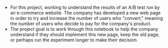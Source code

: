 - For this project, working to understand the results of an A/B test run by an e-commerce website. 
The company has developed a new web page in order to try and increase the number of users who "convert," meaning the number of users who decide to pay for the company's product. 
- The project goal is to work through this notebook to help the company understand 
if they should implement this new page, keep the old page, or perhaps run the experiment longer to make their decision.
